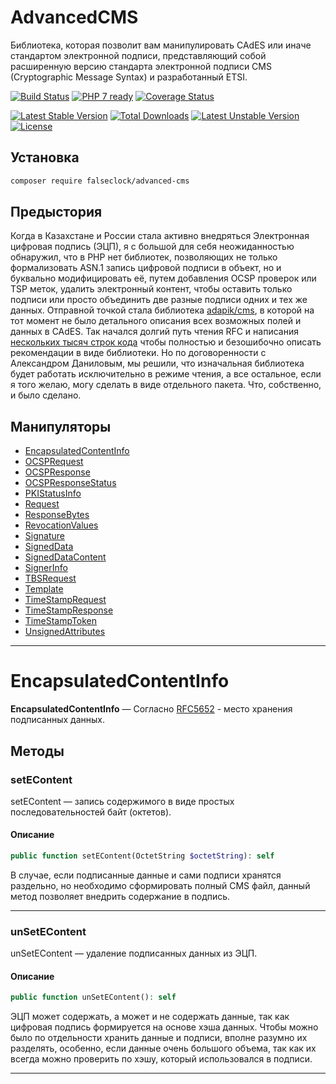 # AdvancedCMS
Библиотека, которая позволит вам манипулировать CAdES или иначе стандартом электронной подписи, представляющий 
собой расширенную версию стандарта электронной подписи CMS (Cryptographic Message Syntax) и разработанный ETSI.

[![Build Status](https://travis-ci.org/Falseclock/AdvancedCMS.svg?branch=master)](https://travis-ci.org/Falseclock/AdvancedCMS)
[![PHP 7 ready](https://php7ready.timesplinter.ch/Falseclock/AdvancedCMS/master/badge.svg)](https://travis-ci.org/Falseclock/AdvancedCMS)
[![Coverage Status](https://coveralls.io/repos/github/Falseclock/AdvancedCMS/badge.svg?branch=master&v=2)](https://coveralls.io/github/Falseclock/AdvancedCMS?branch=master)

[![Latest Stable Version](https://poser.pugx.org/falseclock/advanced-cms/v)](//packagist.org/packages/falseclock/advanced-cms)
[![Total Downloads](https://poser.pugx.org/falseclock/advanced-cms/downloads)](//packagist.org/packages/falseclock/advanced-cms)
[![Latest Unstable Version](https://poser.pugx.org/falseclock/advanced-cms/v/unstable)](//packagist.org/packages/falseclock/advanced-cms)
[![License](https://poser.pugx.org/falseclock/advanced-cms/license)](//packagist.org/packages/falseclock/advanced-cms)

Установка
------------

```bash
composer require falseclock/advanced-cms
```

Предыстория
------------
Когда в Казахстане и России стала активно внедряться Электронная цифровая подпись (ЭЦП), я с большой для себя неожиданностью обнаружил,
что в PHP нет библиотек, позволяющих не только формализовать ASN.1 запись цифровой подписи в объект, но и буквально модифицировать её, путем добавления
OCSP проверок или TSP меток, удалить электронный контент, чтобы оставить только подписи или просто объединить две разные подписи одних и тех же данных.
Отправной точкой стала библиотека [adapik/cms](https://github.com/Adapik/CMS), в которой на тот момент не было детального описания всех возможных полей и данных в
CAdES. Так начался долгий путь чтения RFC и написания [нескольких тысяч строк кода](https://github.com/Adapik/CMS/graphs/contributors) чтобы полностью и 
безошибочно описать рекомендации в виде библиотеки. Но по договоренности с Александром Даниловым, мы решили, что изначальная библиотека будет работать
исключительно в режиме чтения, а все остальное, если я того желаю, могу сделать в виде отдельного пакета. Что, собственно, и было сделано.


## Манипуляторы

* [EncapsulatedContentInfo](#EncapsulatedContentInfo)
* [OCSPRequest](#OCSPRequest)
* [OCSPResponse](#OCSPResponse)
* [OCSPResponseStatus](#OCSPResponseStatus)
* [PKIStatusInfo](#PKIStatusInfo)
* [Request](#Request)
* [ResponseBytes](#ResponseBytes)
* [RevocationValues](#RevocationValues)
* [Signature](#Signature)
* [SignedData](#_SignedData_)
* [SignedDataContent](#SignedDataContent)
* [SignerInfo](#SignerInfo)
* [TBSRequest](#TBSRequest)
* [Template](#Template)
* [TimeStampRequest](#TimeStampRequest)
* [TimeStampResponse](#TimeStampResponse)
* [TimeStampToken](#TimeStampToken)
* [UnsignedAttributes](#UnsignedAttributes)

* * *

# **EncapsulatedContentInfo**
**EncapsulatedContentInfo** — Согласно [RFC5652](https://datatracker.ietf.org/doc/html/rfc5652#section-5.2) - место хранения подписанных данных.

## **Методы**

### **setEContent**

setEContent — запись содержимого в виде простых последовательностей байт (октетов).

#### Описание

```php
public function setEContent(OctetString $octetString): self
```

В случае, если подписанные данные и сами подписи хранятся раздельно, но необходимо сформировать полный CMS файл, данный метод позволяет
внедрить содержание в подпись. 

* * *

### **unSetEContent**

unSetEContent — удаление подписанных данных из ЭЦП.

#### Описание

```php
public function unSetEContent(): self
```

ЭЦП может содержать, а может и не содержать данные, так как цифровая подпись формируется на основе хэша данных. Чтобы можно было по отдельности
хранить данные и подписи, вполне разумно их разделять, особенно, если данные очень большого объема, так как их всегда можно проверить по хэшу, 
который использовался в подписи. 

* * *